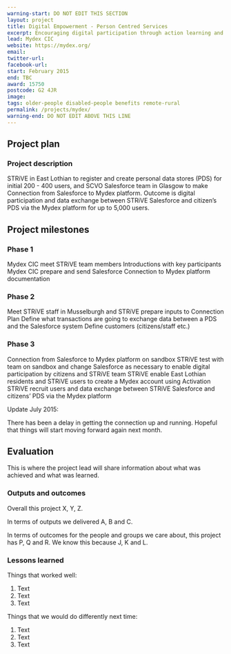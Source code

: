 ```yaml
---
warning-start: DO NOT EDIT THIS SECTION
layout: project
title: Digital Empowerment - Person Centred Services
excerpt: Encouraging digital participation through action learning and knowledge exchange
lead: Mydex CIC
website: https://mydex.org/
email: 
twitter-url: 
facebook-url: 
start: February 2015
end: TBC
award: 15750
postcode: G2 4JR
image:
tags: older-people disabled-people benefits remote-rural
permalink: /projects/mydex/
warning-end: DO NOT EDIT ABOVE THIS LINE
---
```


## Project plan

### Project description

STRiVE in East Lothian to register and create personal data stores (PDS) for initial 200 - 400 users, and SCVO Salesforce team in Glasgow to make Connection from Salesforce to Mydex platform. Outcome is digital participation and data exchange between STRiVE Salesforce and citizen’s PDS via the Mydex platform for up to 5,000 users.


## Project milestones

### Phase 1

Mydex CIC meet STRiVE team members
Introductions with key participants
Mydex CIC prepare and send Salesforce Connection to Mydex platform documentation

### Phase 2

Meet STRiVE staff in Musselburgh and STRiVE prepare inputs to Connection Plan
Define what transactions are going to exchange data between a PDS and the Salesforce system
Define customers (citizens/staff etc.)

### Phase 3

Connection from Salesforce to Mydex platform on sandbox
STRiVE test with team on sandbox and change Salesforce as necessary to enable digital participation by citizens and STRiVE team
STRiVE enable East Lothian residents and STRiVE users to create a Mydex account using Activation
STRiVE recruit users and data exchange between STRiVE Salesforce and citizens’ PDS via the Mydex platform

Update July 2015:

There has been a delay in getting the connection up and running. Hopeful that things will start moving forward again next month. 

## Evaluation

This is where the project lead will share information about what was achieved and what was learned.

### Outputs and outcomes

Overall this project X, Y, Z.

In terms of outputs we delivered A, B and C.

In terms of outcomes for the people and groups we care about, this project has P, Q and R. We know this because J, K and L.

### Lessons learned

Things that worked well:

1. Text
2. Text
3. Text

Things that we would do differently next time:

1. Text
2. Text
3. Text
